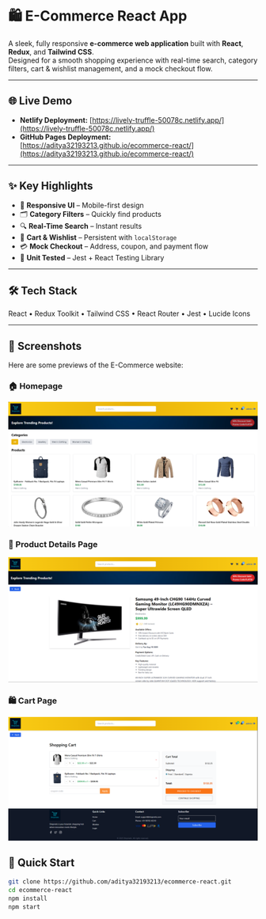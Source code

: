 # 🛍️ E-Commerce React App

A sleek, fully responsive **e-commerce web application** built with **React**, **Redux**, and **Tailwind CSS**.  
Designed for a smooth shopping experience with real-time search, category filters, cart & wishlist management, and a mock checkout flow.

---

## 🌐 Live Demo

- **Netlify Deployment:** [https://lively-truffle-50078c.netlify.app/](https://lively-truffle-50078c.netlify.app/)
- **GitHub Pages Deployment:** [https://aditya32193213.github.io/ecommerce-react/](https://aditya32193213.github.io/ecommerce-react/)

---

## ✨ Key Highlights

- 📱 **Responsive UI** – Mobile-first design  
- 🗂 **Category Filters** – Quickly find products  
- 🔍 **Real-Time Search** – Instant results  
- 🛒 **Cart & Wishlist** – Persistent with `localStorage`  
- 💳 **Mock Checkout** – Address, coupon, and payment flow  
- 🧪 **Unit Tested** – Jest + React Testing Library

---

## 🛠 Tech Stack

React • Redux Toolkit • Tailwind CSS • React Router • Jest • Lucide Icons

---
## 📸 Screenshots

Here are some previews of the E-Commerce website:

### 🏠 Homepage
![Homepage Screenshot](./assets/homepage.png)

### 🛒 Product Details Page
![Product Page Screenshot](./assets/product.png)

### 🛍️ Cart Page
![Cart Page Screenshot](./assets/shopping-cart.png)

## 🚀 Quick Start

```bash
git clone https://github.com/aditya32193213/ecommerce-react.git
cd ecommerce-react
npm install
npm start



